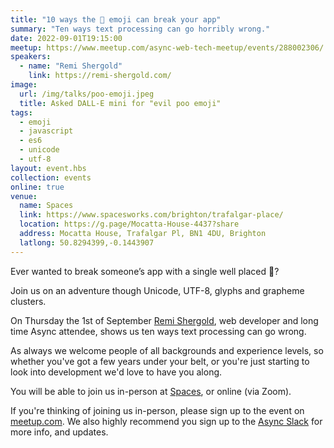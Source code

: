 ```yaml
---
title: "10 ways the 💩 emoji can break your app"
summary: "Ten ways text processing can go horribly wrong."
date: 2022-09-01T19:15:00
meetup: https://www.meetup.com/async-web-tech-meetup/events/288002306/
speakers:
  - name: "Remi Shergold"
    link: https://remi-shergold.com/
image:
  url: /img/talks/poo-emoji.jpeg
  title: Asked DALL-E mini for "evil poo emoji"
tags:
  - emoji
  - javascript
  - es6
  - unicode
  - utf-8
layout: event.hbs
collection: events
online: true
venue:
  name: Spaces
  link: https://www.spacesworks.com/brighton/trafalgar-place/
  location: https://g.page/Mocatta-House-4437?share
  address: Mocatta House, Trafalgar Pl, BN1 4DU, Brighton
  latlong: 50.8294399,-0.1443907
---
```


Ever wanted to break someone’s app with a single well placed 💩?

Join us on an adventure though Unicode, UTF-8, glyphs and grapheme clusters.

On Thursday the 1st of September [Remi Shergold](https://remi-shergold.com), web developer and long time Async attendee, shows us ten ways text processing can go wrong.

As always we welcome people of all backgrounds and experience levels, so whether you've got a few years under your belt, or you're just starting to look into development we'd love to have you along.

You will be able to join us in-person at [Spaces](https://www.spacesworks.com/brighton/trafalgar-place/), or online (via Zoom).

If you're thinking of joining us in-person, please sign up to the event on [meetup.com](https://www.meetup.com/async-web-tech-meetup/events/288002306/). We also highly recommend you sign up to the [Async Slack](https://join.slack.com/t/asyncjs/shared_invite/zt-1aguxx86q-XjF_yWcFoJ8fyYYzoqgDaQ) for more info, and updates.
